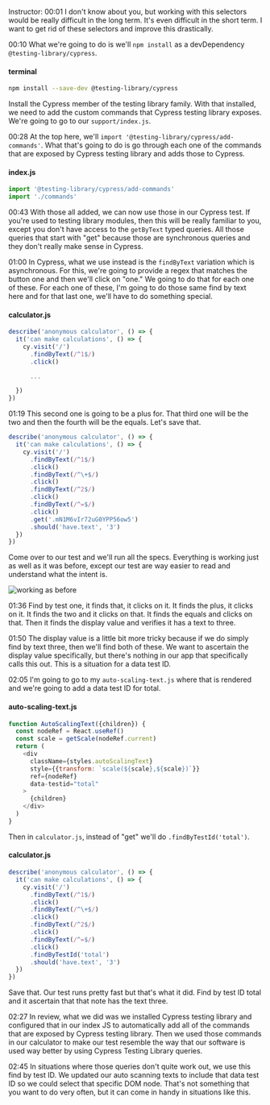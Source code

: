 Instructor: 00:01 I don't know about you, but working with this selectors would be really difficult in the long term. It's even difficult in the short term. I want to get rid of these selectors and improve this drastically.

00:10 What we're going to do is we'll `npm install` as a devDependency `@testing-library/cypress`.

#### terminal
```bash
npm install --save-dev @testing-library/cypress
```

Install the Cypress member of the testing library family. With that installed, we need to add the custom commands that Cypress testing library exposes. We're going to go to our `support/index.js`.

00:28 At the top here, we'll `import '@testing-library/cypress/add-commands'`. What that's going to do is go through each one of the commands that are exposed by Cypress testing library and adds those to Cypress.

#### index.js
```js
import '@testing-library/cypress/add-commands'
import './commands'
```

00:43 With those all added, we can now use those in our Cypress test. If you're used to testing library modules, then this will be really familiar to you, except you don't have access to the `getByText` typed queries. All those queries that start with "get" because those are synchronous queries and they don't really make sense in Cypress.

01:00 In Cypress, what we use instead is the `findByText` variation which is asynchronous. For this, we're going to provide a regex that matches the button one and then we'll click on "one." We going to do that for each one of these. For each one of these, I'm going to do those same find by text here and for that last one, we'll have to do something special.

#### calculator.js
```js
describe('anonymous calculator', () => {
  it('can make calculations', () => {
    cy.visit('/')
      .findByText(/^1$/)
      .click()

      ...

  })
})
```

01:19 This second one is going to be a plus for. That third one will be the two and then the fourth will be the equals. Let's save that.

```js
describe('anonymous calculator', () => {
  it('can make calculations', () => {
    cy.visit('/')
      .findByText(/^1$/)
      .click()
      .findByText(/^\+$/)
      .click()
      .findByText(/^2$/)
      .click()
      .findByText(/^=$/)
      .click()
      .get('.mN1M6vIr72uG0YPP56ow5')
      .should('have.text', '3')
  })
})
```

Come over to our test and we'll run all the specs. Everything is working just as well as it was before, except our test are way easier to read and understand what the intent is.

![working as before](https://res.cloudinary.com/dg3gyk0gu/image/upload/v1574727282/transcript-images/cypress-installing-cypress-testing-library-working-as-before.png)

01:36 Find by test one, it finds that, it clicks on it. It finds the plus, it clicks on it. It finds the two and it clicks on that. It finds the equals and clicks on that. Then it finds the display value and verifies it has a text to three.

01:50 The display value is a little bit more tricky because if we do simply find by text three, then we'll find both of these. We want to ascertain the display value specifically, but there's nothing in our app that specifically calls this out. This is a situation for a data test ID.

02:05 I'm going to go to my `auto-scaling-text.js` where that is rendered and we're going to add a data test ID for total.

#### auto-scaling-text.js
```js
function AutoScalingText({children}) {
  const nodeRef = React.useRef()
  const scale = getScale(nodeRef.current)
  return (
    <div
      className={styles.autoScalingText}
      style={{transform: `scale(${scale},${scale})`}}
      ref={nodeRef}
      data-testid="total"
    >
      {children}
    </div>
  )
}
```

Then in `calculator.js`, instead of "get" we'll do `.findByTestId('total')`.

#### calculator.js
```js
describe('anonymous calculator', () => {
  it('can make calculations', () => {
    cy.visit('/')
      .findByText(/^1$/)
      .click()
      .findByText(/^\+$/)
      .click()
      .findByText(/^2$/)
      .click()
      .findByText(/^=$/)
      .click()
      .findByTestId('total')
      .should('have.text', '3')
  })
})
```

Save that. Our test runs pretty fast but that's what it did. Find by test ID total and it ascertain that that note has the text three.

02:27 In review, what we did was we installed Cypress testing library and configured that in our index JS to automatically add all of the commands that are exposed by Cypress testing library. Then we used those commands in our calculator to make our test resemble the way that our software is used way better by using Cypress Testing Library queries.

02:45 In situations where those queries don't quite work out, we use this find by test ID. We updated our auto scanning texts to include that data test ID so we could select that specific DOM node. That's not something that you want to do very often, but it can come in handy in situations like this.
